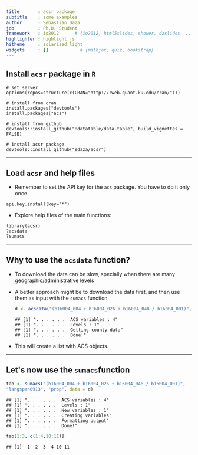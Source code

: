 ```yaml
---
title       : acsr package
subtitle    : some examples
author      : Sebastian Daza
job         : Ph.D. Student
framework   : io2012      # {io2012, html5slides, shower, dzslides, ...}
highlighter : highlight.js
hitheme     : solarized_light
widgets     : []            # {mathjax, quiz, bootstrap}
--- 
```


## Install `acsr` package in `R`


```
# set server
options(repos=structure(c(CRAN="http://rweb.quant.ku.edu/cran/")))

# install from cran
install.packages("devtools")
install.packages("acs")

# install from github
devtools::install_github("Rdatatable/data.table", build_vignettes = FALSE)

# install acsr package
devtools::install_github("sdaza/acsr")
```

---

## Load `acsr` and help files


- Remember to set the API key for the `acs` package. You have to do it only once.

```
api.key.install(key="*")
```

- Explore help files of the main functions: 

```
library(acsr)
?acsdata
?sumacs
```

----

## Why to use the `acsdata` function?

- To download the data can be slow, specially when there are many geographic/administrative levels
-  A better approach might be to download the data first, and then use them as input with the `sumacs` function 



    
    ```r
    d <- acsdata("(b16004_004 + b16004_026 + b16004_048 / b16004_001)", level = "county")
    ```
    
    ```
    ## [1] ". . . . . .  ACS variables : 4"
    ## [1] ". . . . . .  Levels : 1"
    ## [1] ". . . . . .  Getting county data"
    ## [1] ". . . . . .  Done!"
    ```

- This will create a list with ACS objects.

---

## Let's now use the `sumacs`function


```r
tab <- sumacs("(b16004_004 + b16004_026 + b16004_048 / b16004_001)", 
"langspan0913", "prop", data = d)
```

```
## [1] ". . . . . .  ACS variables : 4"
## [1] ". . . . . .  Levels : 1"
## [1] ". . . . . .  New variables : 1"
## [1] ". . . . . .  Creating variables"
## [1] ". . . . . .  Formatting output"
## [1] ". . . . . .  Done!"
```

```r
tab[1:3, c(1:4,10:11)]
```

```
## [1]  1  2  3  4 10 11
```

